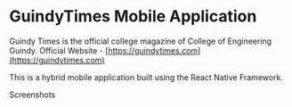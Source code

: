 # GuindyTimes Mobile Application

Guindy Times is the official college magazine of College of Engineering Guindy.
Official Website - [https://guindytimes.com](https://guindytimes.com)

This is a hybrid mobile application built using the React Native Framework.

Screenshots
